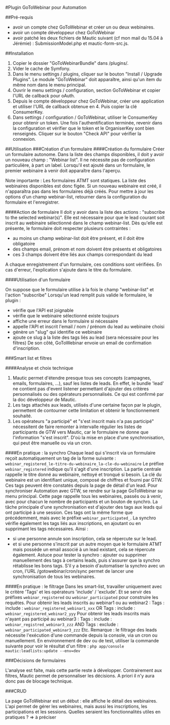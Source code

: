 #Plugin GoToWebinar pour Automation

##Pré-requis
- avoir un compte chez GoToWebinar et créer un ou deux webinaires.
- avoir un compte développeur chez GoToWebinar
- avoir patché les deux fichiers de Mautic suivant (cf mon mail du 15.04 à Jérémie) : SubmissionModel.php et mautic-form-src.js.

##Installation
1. Copier le dossier "GoToWebinarBundle" dans /plugins/.
2. Vider le cache de Symfony.
3. Dans le menu settings / plugins, cliquer sur le bouton "Install / Upgrade Plugins". Le module "GoToWebinar" doit apparaître, ainsi qu'un item du même nom dans le menu principal.
4. Ouvrir le menu settings / configuration, section GoToWebinar et copier l'URL de callback pour oAuth.
5. Depuis le compte développeur chez GoToWebinar, créer une application et utiliser l'URL de callback obtenue en 4. Puis copier la clé ConsumerKey.
6. Dans settings / configuration / GoToWebinar, utiliser le ConsumerKey pour obtenir un token. Une fois l'authentification terminée, revenir dans la configuration et vérifier que le token et le OrganiserKey sont bien renseignés. Cliquer sur le bouton "Check API" pour vérifier la connexion.

##Utilisation
###Création d'un formulaire
####Création du formulaire
Créer un formulaire autonome. Dans la liste des champs disponibles, il doit y avoir un nouveau champ : "Webinar list". Il ne nécessite pas de configuration particulière, à part un label.
Lorsqu'il est ajouté dans un formulaire, le premier webinaire à venir doit apparaître dans l'aperçu.

Note importante : 
Les formulaires ATMT sont statiques. La liste des webinaires disponibles est donc figée. Si un nouveau webinaire est créé, il n'apparaîtra pas dans les formulaires déjà créés. Pour mettre à jour les options d'un champ webinar-list, retourner dans la configuration du formulaire et l'enregistrer.

####Action de formulaire
Il doit y avoir dans la liste des actions : "subscribe to the selected webinar(s)". 
Elle est nécessaire pour que le lead courant soit inscrit au webinaire sélectionné dans le champ webinar-list.
Dès qu'elle est présente, le formulaire doit respecter plusieurs contraintes :
- au moins un champ webinar-list doit être présent, et il doit être obligatoire
- des champs email, prénom et nom doivent être présents et obligatoires
- ces 3 champs doivent être liés aux champs correspondant du lead

A chaque enregistrement d'un formulaire, ces conditions sont vérifiées.
En cas d'erreur, l'explication s'ajoute dans le titre du formulaire.

####Utilisation d'un formulaire

On suppose que le formulaire utilise à la fois le champ "webinar-list" et l'action "subscribe"
Lorsqu'un lead remplit puis valide le formulaire, le plugin :
- vérifie que l'API est joignable
- vérifie que le webinaire sélectionné existe toujours
- affiche une erreur dans le formulaire si nécessaire
- appelle l'API et inscrit l'email / nom / prénom du lead au webinaire choisi
- génère un "slug" qui identifie ce webinaire
- ajoute ce slug à la liste des tags liés au lead (sera nécessaire pour les filtres)
De son côté, GoToWebinar envoie un email de confirmation d'inscription.

###Smart list et filtres

####Analyse et choix technique
1. Mautic permet d'étendre presque tous ses concepts (campagnes, emails, formulaires, ...), sauf les listes de leads. En effet, le bundle 'lead' ne contient pas d'event listener permettant d'ajouter des critères personnalisés ou des opérateurs personnalisés. Ce qui est confirmé par la doc développeur de Mautic.
2. Les tags attachés aux leads, utilisés d'une certaine façon par le plugin, permettent de contourner cette limitation et obtenir le fonctionnement souhaité.
3. Les opérateurs "a participé" et "s'est inscrit mais n'a pas participé" nécessitent de faire remonter à intervalle régulier les listes de participants de GTW vers Mautic, car le formulaire ne donne que l'information "s'est inscrit". D'où la mise en place d'une synchronisation, qui peut être manuelle ou via un cron.

####En pratique : la synchro
Chaque lead qui s'inscrit via un formulaire reçoit automatiquement un tag de la forme suivante :
`webinar_registered_le-titre-du-webinaire_la-cle-du-webinaire`
Le préfixe `webinar_registered` indique qu'il s'agit d'une inscription.
La partie centrale rappelle le titre donné au webinaire, nettoyé et tronqué si besoin.
La clé du webinaire est un identifiant unique, composé de chiffres et fourni par GTW.
Ces tags peuvent être constatés depuis la page de détail d'un lead.
Pour synchroniser Automation avec GTW, se rendre sur la page GoToWebinar su menu principal. Cette page rappelle tous les webinaires, passés ou à venir, avec pour chacun le nombre de participants et un bouton de synchro.
La tâche principale d'une synchronisation est d'ajouter des tags aux leads qui ont participé à une session. Ces tags ont la même forme que précédemment, mais avec le préfixe `webinar_participated_`.
La synchro vérifie également les tags liés aux inscriptions, en ajoutant ou en supprimant les tags nécessaires. 
Ainsi :
- si une personne annule son inscription, cela se répercute sur le lead. 
- et si une personne s'inscrit par un autre moyen que le formulaire ATMT mais possède un email associé à un lead existant, cela se répercute également.
Astuce pour tester la synchro : ajouter ou supprimer manuellement des tags à certains leads, puis s'assurer que la synchro rétablisse les bons tags.
S'il y a besoin d'automatiser la synchro avec un cron, l'URL /gotowebinar/cron/sync permet de lancer une synchronisation de tous les webinaires. 
 
####En pratique : le filtrage
Dans les smart-list, travailler uniquement avec le critère 'Tags' et les opérateurs 'include' / 'exclude'. Et se servir des préfixes `webinar_registered` ou `webinar_participated` pour construire les requêtes.
Pour obtenir les leads inscrits au webinar1 ou au webinar2 :
Tags  : include  :  `webinar_registered_webinar1_xxx`
OR
Tags  :  include  :  `webinar_registered_webinar2_yyy`
Pour obtenir les leads inscrits mais n'ayant pas participé au webinar3 :
Tags  : include  :  `webinar_registred_webinar3_zzz`
AND
Tags  :  exclude  :  `webinar_participated_webinar3_zzz`
Etc.
Remarque : le filtrage des leads nécessite l'exécution d'une commande depuis la console, via un cron ou manuellement. En environnement de dev ou de test, utiliser la commande suivante pour voir le résultat d'un filtre :
`php app/console mautic:leadlists:update --env=dev`

###Décisions de formulaires

L'analyse est faite, mais cette partie reste à développer.
Contrairement aux filtres, Mautic permet de personnaliser les décisions. A priori il n'y aura donc pas de blocage technique.

###CRUD

La page GoToWebinar est un début : elle affiche le détail des webinaires.
L'api permet de gérer les webinaires, mais aussi les inscriptions, les participations et les sessions. 
Quelles seraient les fonctionnalités utiles en pratiques ?
=> à préciser
